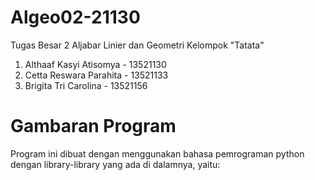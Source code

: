 # Algeo02-21130
Tugas Besar 2 Aljabar Linier dan Geometri Kelompok "Tatata"
1. Althaaf Kasyi Atisomya - 13521130 
2. Cetta Reswara Parahita - 13521133
3. Brigita Tri Carolina - 13521156

# Gambaran Program 
Program ini dibuat dengan menggunakan bahasa pemrograman python dengan library-library yang ada di dalamnya, yaitu:
<ul></ul>
